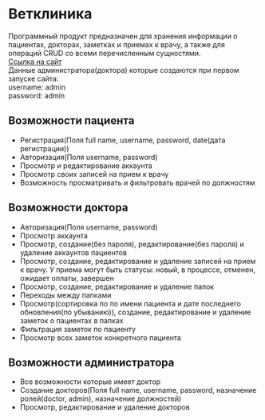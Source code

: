 # Ветклиника #
Программный продукт предназначен для хранения информации о пациентах, докторах, заметках и приемах к врачу,
а также для операций CRUD со всеми перечисленным сущностями. <br/>
[Ссылка на сайт](https://clinic-spring.herokuapp.com/) <br/>
Данные администратора(доктора) которые создаются при первом запуске сайта: <br/>
username: admin <br/>
password: admin <br/>
## Возможности пациента ##
* Регистрация(Поля full name, username, password, date(дата регистрации))
* Авторизация(Поля username, password)
* Просмотр и редактирование аккаунта
* Просмотр своих записей на прием к врачу
* Возможность просматривать и фильтровать врачей по должностям

## Возможности доктора ##
* Авторизация(Поля username, password)
* Просмотр аккаунта
* Просмотр, создание(без пароля), редактирование(без пароля) и удаление аккаунтов пациентов
* Просмотр, создание, редактирование и удаление записей на прием к врачу. У приема могут быть статусы: новый, в процессе, отменен, ожидает оплаты, завершен
* Просмотр, создание, редактирование и удаление папок
* Переходы между папками
* Просмотр(сортировка по по имени пациента и дате последнего обновления(по убыванию)), создание, редактирование и удаление заметок о пациентах в папках
* Фильтрация заметок по пациенту
* Просмотр всех заметок конкретного пациента

## Возможности администратора ##
* Все возможности которые имеет доктор
* Создание докторов(Поля full name, username, password, назначение ролей(doctor, admin), назначение должностей)
* Просмотр, редактирование и удаление докторов
